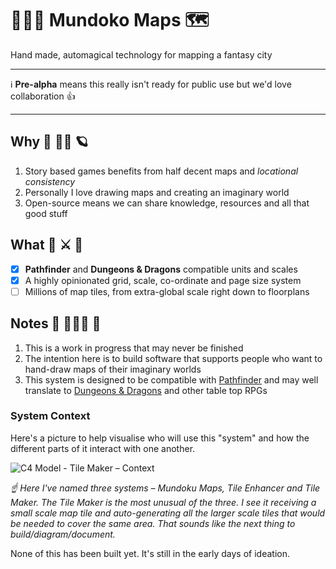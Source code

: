 # 🧙🏾‍♀️ Mundoko Maps 🗺

Hand made, automagical technology for mapping a fantasy city

---
ℹ️ **Pre-alpha** means this really isn't ready for public use but we'd love collaboration 👍

---

## Why 🧮 👩‍🎨 🪐

1. Story based games benefits from half decent maps and _locational consistency_
2. Personally I love drawing maps and creating an imaginary world 
3. Open-source means we can share knowledge, resources and all that good stuff 

## What 🐉 ⚔️ 🎲

- [x] **Pathfinder** and **Dungeons & Dragons** compatible units and scales
- [x] A highly opinionated grid, scale, co-ordinate and page size system
- [ ] Millions of map tiles, from extra-global scale right down to floorplans

## Notes 📝 👨🏿‍💻 🔭

1. This is a work in progress that may never be finished
1. The intention here is to build software that supports people who want to hand-draw maps of their imaginary worlds
1. This system is designed to be compatible with [Pathfinder](https://en.wikipedia.org/wiki/Pathfinder_Roleplaying_Game) and may well translate to [Dungeons & Dragons](https://en.wikipedia.org/wiki/Dungeons_%26_Dragons) and other table top RPGs

### System Context

Here's a picture to help visualise who will use this "system" and how the different parts of it interact with one another.

![C4 Model - Tile Maker – Context](https://user-images.githubusercontent.com/353044/143956399-ca462c6b-a0a8-49f6-9bf8-ec7696c681c1.jpg)

_☝️ Here I've named three systems – Mundoku Maps, Tile Enhancer and Tile Maker. The Tile Maker is the most unusual of the three. I see it receiving a small scale map tile and auto-generating all the larger scale tiles that would be needed to cover the same area. That sounds like the next thing to build/diagram/document._ 

None of this has been built yet. It's still in the early days of ideation.
